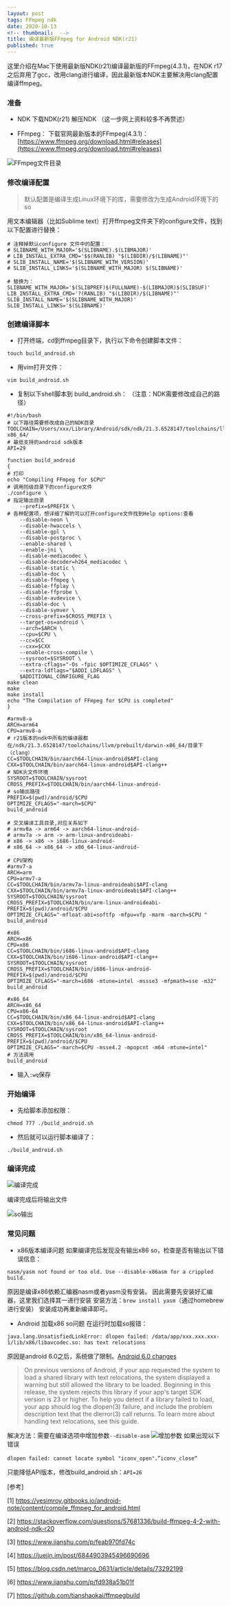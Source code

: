 ```yaml
---
layout: post
tags: FFmpeg ndk
date: 2020-10-13
<!-- thumbnail:  -->
title: 编译最新版FFmpeg for Android NDK(r21)
published: true
---
```


这里介绍在Mac下使用最新版NDK(r21)编译最新版的FFmpeg(4.3.1)，在NDK r17之后弃用了gcc，改用clang进行编译，因此最新版本NDK主要解决用clang配置编译ffmpeg。

<!--more-->

### 准备
- NDK
下载NDK(r21)
解压NDK
（这一步网上资料较多不再赘述）

- FFmpeg：
下载官网最新版本的FFmpeg(4.3.1)：[https://www.ffmpeg.org/download.html#releases](https://www.ffmpeg.org/download.html#releases)

![FFmpeg文件目录](https://raw.githubusercontent.com/ruilin/blog/master/assets/img/e001.webp)

### 修改编译配置
> 默认配置是编译生成Linux环境下的库，需要修改为生成Android环境下的so

用文本编辑器（比如Sublime text）打开ffmpeg文件夹下的configure文件，找到以下配置进行替换：
```
# 注释掉默认configure 文件中的配置：
# SLIBNAME_WITH_MAJOR='$(SLIBNAME).$(LIBMAJOR)'
# LIB_INSTALL_EXTRA_CMD='$$(RANLIB) "$(LIBDIR)/$(LIBNAME)"'
# SLIB_INSTALL_NAME='$(SLIBNAME_WITH_VERSION)'
# SLIB_INSTALL_LINKS='$(SLIBNAME_WITH_MAJOR) $(SLIBNAME)'

# 替换为：
SLIBNAME_WITH_MAJOR='$(SLIBPREF)$(FULLNAME)-$(LIBMAJOR)$(SLIBSUF)'
LIB_INSTALL_EXTRA_CMD='?(RANLIB) "$(LIBDIR)/$(LIBNAME)"'
SLIB_INSTALL_NAME='$(SLIBNAME_WITH_MAJOR)'
SLIB_INSTALL_LINKS='$(SLIBNAME)'
```
### 创建编译脚本
- 打开终端，cd到ffmpeg目录下，执行以下命令创建脚本文件：
```
touch build_android.sh
```
- 用vim打开文件：
```
vim build_android.sh
```

- 复制以下shell脚本到 build_android.sh：
（注意：NDK需要修改成自己的路径）

```
#!/bin/bash
# 以下路径需要修改成自己的NDK目录
TOOLCHAIN=/Users/xxx/Library/Android/sdk/ndk/21.3.6528147/toolchains/llvm/prebuilt/darwin-x86_64/
# 最低支持的android sdk版本
API=29

function build_android
{
# 打印
echo "Compiling FFmpeg for $CPU"
# 调用同级目录下的configure文件
./configure \
# 指定输出目录
    --prefix=$PREFIX \
# 各种配置项，想详细了解的可以打开configure文件找到Help options:查看
    --disable-neon \
    --disable-hwaccels \
    --disable-gpl \
    --disable-postproc \
    --enable-shared \
    --enable-jni \
    --disable-mediacodec \
    --disable-decoder=h264_mediacodec \
    --disable-static \
    --disable-doc \
    --disable-ffmpeg \
    --disable-ffplay \
    --disable-ffprobe \
    --disable-avdevice \
    --disable-doc \
    --disable-symver \
    --cross-prefix=$CROSS_PREFIX \
    --target-os=android \
    --arch=$ARCH \
    --cpu=$CPU \
    --cc=$CC
    --cxx=$CXX
    --enable-cross-compile \
    --sysroot=$SYSROOT \
    --extra-cflags="-Os -fpic $OPTIMIZE_CFLAGS" \
    --extra-ldflags="$ADDI_LDFLAGS" \
    $ADDITIONAL_CONFIGURE_FLAG
make clean
make
make install
echo "The Compilation of FFmpeg for $CPU is completed"
}

#armv8-a
ARCH=arm64
CPU=armv8-a
# r21版本的ndk中所有的编译器都在/ndk/21.3.6528147/toolchains/llvm/prebuilt/darwin-x86_64/目录下（clang）
CC=$TOOLCHAIN/bin/aarch64-linux-android$API-clang
CXX=$TOOLCHAIN/bin/aarch64-linux-android$API-clang++
# NDK头文件环境
SYSROOT=$TOOLCHAIN/sysroot
CROSS_PREFIX=$TOOLCHAIN/bin/aarch64-linux-android-
# so输出路径
PREFIX=$(pwd)/android/$CPU
OPTIMIZE_CFLAGS="-march=$CPU"
build_android

# 交叉编译工具目录,对应关系如下
# armv8a -> arm64 -> aarch64-linux-android-
# armv7a -> arm -> arm-linux-androideabi-
# x86 -> x86 -> i686-linux-android-
# x86_64 -> x86_64 -> x86_64-linux-android-

# CPU架构
#armv7-a
ARCH=arm
CPU=armv7-a
CC=$TOOLCHAIN/bin/armv7a-linux-androideabi$API-clang
CXX=$TOOLCHAIN/bin/armv7a-linux-androideabi$API-clang++
SYSROOT=$TOOLCHAIN/sysroot
CROSS_PREFIX=$TOOLCHAIN/bin/arm-linux-androideabi-
PREFIX=$(pwd)/android/$CPU
OPTIMIZE_CFLAGS="-mfloat-abi=softfp -mfpu=vfp -marm -march=$CPU "
build_android

#x86
ARCH=x86
CPU=x86
CC=$TOOLCHAIN/bin/i686-linux-android$API-clang
CXX=$TOOLCHAIN/bin/i686-linux-android$API-clang++
SYSROOT=$TOOLCHAIN/sysroot
CROSS_PREFIX=$TOOLCHAIN/bin/i686-linux-android-
PREFIX=$(pwd)/android/$CPU
OPTIMIZE_CFLAGS="-march=i686 -mtune=intel -mssse3 -mfpmath=sse -m32"
build_android

#x86_64
ARCH=x86_64
CPU=x86-64
CC=$TOOLCHAIN/bin/x86_64-linux-android$API-clang
CXX=$TOOLCHAIN/bin/x86_64-linux-android$API-clang++
SYSROOT=$TOOLCHAIN/sysroot
CROSS_PREFIX=$TOOLCHAIN/bin/x86_64-linux-android-
PREFIX=$(pwd)/android/$CPU
OPTIMIZE_CFLAGS="-march=$CPU -msse4.2 -mpopcnt -m64 -mtune=intel"
# 方法调用
build_android
```

- 输入`:wq`保存

### 开始编译
- 先给脚本添加权限：
```
chmod 777 ./build_android.sh
```
- 然后就可以运行脚本编译了：
```
./build_android.sh
```

### 编译完成
![编译完成](https://raw.githubusercontent.com/ruilin/blog/master/assets/img/e002.webp)

编译完成后将输出文件

![so输出](https://raw.githubusercontent.com/ruilin/blog/master/assets/img/e003.webp)


### 常见问题
- x86版本编译问题
如果编译完后发现没有输出x86 so，检查是否有输出以下错误信息：
```
nasm/yasm not found or too old. Use --disable-x86asm for a crippled build.
```
原因是编译x86依赖汇编器nasm或者yasm没有安装。
因此需要先安装好汇编器，这里我们选择其一进行安装
安装方法：`brew install yasm`（通过homebrew 进行安装）
安装成功再重新编译即可。

- Android 加载x86 so问题
在运行时加载so报错：
```
java.lang.UnsatisfiedLinkError: dlopen failed: /data/app/xxx.xxx.xxx-1/lib/x86/libavcodec.so: has text relocations
```
原因是android 6.0之后，系统做了限制。[Android 6.0 changes](https://developer.android.com/about/versions/marshmallow/android-6.0-changes.html)
> On previous versions of Android, if your app requested the system to load a shared library with text relocations, the system displayed a warning but still allowed the library to be loaded. Beginning in this release, the system rejects this library if your app's target SDK version is 23 or higher. To help you detect if a library failed to load, your app should log the dlopen(3) failure, and include the problem description text that the dlerror(3) call returns. To learn more about handling text relocations, see this guide.

解决方法：需要在编译选项中增加参数`--disable-asm`
![增加参数](https://upload-images.jianshu.io/upload_images/11201276-9b43d1a5ea7adf6f.png?imageMogr2/auto-orient/strip%7CimageView2/2/w/840)
如果出现以下错误
```
dlopen failed: cannot locate symbol "iconv_open"，”iconv_close“
```
只能降低API版本，修改build_android.sh：`API=26`




[参考]

[1] https://yesimroy.gitbooks.io/android-note/content/compile_ffmpeg_for_android.html

[2] https://stackoverflow.com/questions/57681336/build-ffmpeg-4-2-with-android-ndk-r20

[3] https://www.jianshu.com/p/feab970fd74c

[4] https://juejin.im/post/6844903945496690696

[5] https://blog.csdn.net/marco_0631/article/details/73292199

[6] https://www.jianshu.com/p/fd938a51b01f

[7] https://github.com/tianshaokai/ffmpegbuild